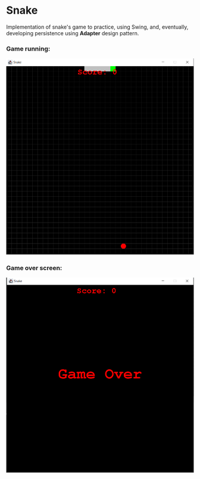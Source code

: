 # Snake

Implementation of snake's game to practice, using Swing, and, eventually, developing persistence using <b>Adapter</b> design pattern.

### Game running:
![img.png](img.png)

### Game over screen:
![img_1.png](img_1.png)